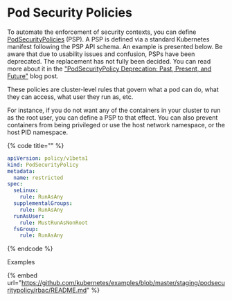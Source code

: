 # Pod Security Policies

To automate the enforcement of security contexts, you can define [PodSecurityPolicies](https://kubernetes.io/docs/concepts/policy/pod-security-policy/) (PSP). A PSP is defined via a standard Kubernetes manifest following the PSP API schema. An example is presented below. Be aware that due to usability issues and confusion, PSPs have been deprecated. The replacement has not fully been decided. You can read more about it in the ["PodSecurityPolicy Deprecation: Past, Present, and Future"](https://kubernetes.io/blog/2021/04/06/podsecuritypolicy-deprecation-past-present-and-future/) blog post.

These policies are cluster-level rules that govern what a pod can do, what they can access, what user they run as, etc.

For instance, if you do not want any of the containers in your cluster to run as the root user, you can define a PSP to that effect. You can also prevent containers from being privileged or use the host network namespace, or the host PID namespace.

{% code title="" %}
```yaml
apiVersion: policy/v1beta1
kind: PodSecurityPolicy
metadata:
  name: restricted
spec:
  seLinux:
    rule: RunAsAny
  supplementalGroups:
    rule: RunAsAny
  runAsUser:
    rule: MustRunAsNonRoot
  fsGroup:
    rule: RunAsAny
```
{% endcode %}

Examples

{% embed url="https://github.com/kubernetes/examples/blob/master/staging/podsecuritypolicy/rbac/README.md" %}
